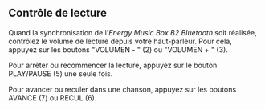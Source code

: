 ## Contrôle de lecture

Quand la synchronisation de l'*Energy Music Box B2 Bluetooth* soit réalisée, contrôlez le volume de lecture depuis votre haut-parleur. Pour cela, appuyez sur les boutons "VOLUMEN - " (2) ou "VOLUMEN + " (3).

Pour arrêter ou recommencer la lecture, appuyez sur le bouton PLAY/PAUSE (5) une seule fois.

Pour avancer ou reculer dans une chanson, appuyez sur les boutons AVANCE (7) ou RECUL (6).
